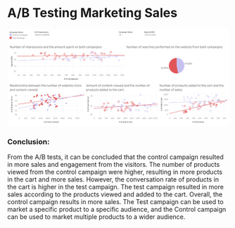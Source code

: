# A/B Testing Marketing Sales
<p align="center">
  <a href="https://public.tableau.com/app/profile/malaika.n7402/viz/ABTesting_16892905464450/ABTesting2?publish=yes">
  <img src="Files/A_B Testing.png">
</a>
</p>
<h3> Conclusion: </h3>
<p> From the A/B tests, it can be concluded that the control campaign resulted in more sales and engagement from the visitors.
The number of products viewed from the control campaign were higher, resulting in more products in the cart and more sales.
However, the conversation rate of products in the cart is higher in the test campaign.
The test campaign resulted in more sales according to the products viewed and added to the cart.
Overall, the control campaign results in more sales.
The Test campaign can be used to market a specific product to a specific audience, and the Control campaign can be used to market multiple products to a wider audience.

